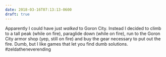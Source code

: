 ```yaml
---
date: 2018-03-16T07:13:13-0600
draft: true
---
```




Apparently I could have just _walked_ to Goron City. Instead I decided to climb to a tall peak (while on fire), paraglide down (while on fire), run to the Goron City armor shop (yep, still on fire) and buy the gear necessary to put out the fire. Dumb, but I like games that let you find dumb solutions. #zeldatheneverending



